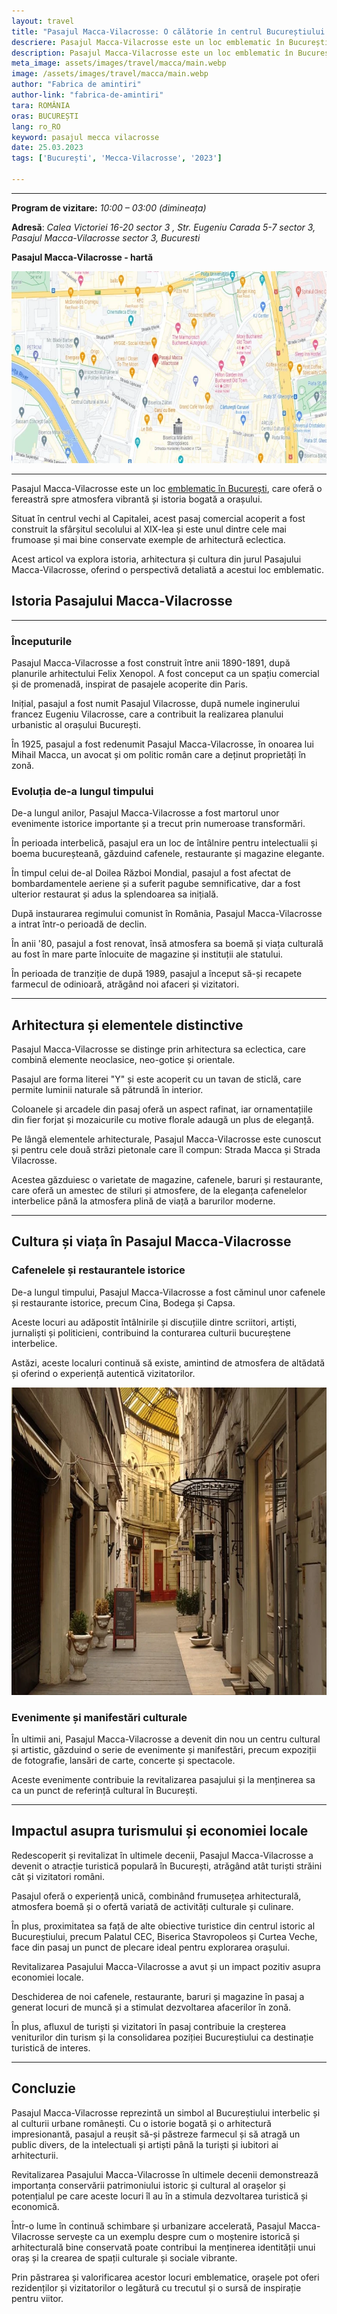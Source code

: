 ```yaml
---
layout: travel
title: "Pasajul Macca-Vilacrosse: O călătorie în centrul Bucureștiului interbelic"
descriere: Pasajul Macca-Vilacrosse este un loc emblematic în București, care oferă o fereastră spre atmosfera vibrantă și istoria bogată a orașului..  
description: Pasajul Macca-Vilacrosse este un loc emblematic în București, care oferă o fereastră spre atmosfera vibrantă și istoria bogată a orașului.. 
meta_image: assets/images/travel/macca/main.webp 
image: /assets/images/travel/macca/main.webp
author: "Fabrica de amintiri"
author-link: "fabrica-de-amintiri"
tara: ROMÂNIA
oras: BUCUREȘTI
lang: ro_RO
keyword: pasajul mecca vilacrosse
date: 25.03.2023
tags: ['București', 'Mecca-Vilacrosse', '2023']

---
```


---
**Program de vizitare:** _10:00 – 03:00 (dimineața)_

**Adresă**: _Calea Victoriei 16-20 sector 3 , Str. Eugeniu Carada 5-7 sector 3, Pasajul Macca-Vilacrosse sector 3, Bucuresti_

**Pasajul Macca-Vilacrosse - hartă**

<img src="/assets/images/travel/macca/map.webp" width="740" height="307" alt="{{ page.keyword }}">

---


Pasajul Macca-Vilacrosse este un loc [emblematic în București](https://totredus.ro/travel/atractii-turistice-bucuresti/), care oferă o fereastră spre atmosfera vibrantă și istoria bogată a orașului. 

Situat în centrul vechi al Capitalei, acest pasaj comercial acoperit a fost construit la sfârșitul secolului al XIX-lea și este unul dintre cele mai frumoase și mai bine conservate exemple de arhitectură eclectica. 

Acest articol va explora istoria, arhitectura și cultura din jurul Pasajului Macca-Vilacrosse, oferind o perspectivă detaliată a acestui loc emblematic.

## Istoria Pasajului Macca-Vilacrosse
---

### Începuturile

Pasajul Macca-Vilacrosse a fost construit între anii 1890-1891, după planurile arhitectului Felix Xenopol. A fost conceput ca un spațiu comercial și de promenadă, inspirat de pasajele acoperite din Paris. 

Inițial, pasajul a fost numit Pasajul Vilacrosse, după numele inginerului francez Eugeniu Vilacrosse, care a contribuit la realizarea planului urbanistic al orașului București. 

În 1925, pasajul a fost redenumit Pasajul Macca-Vilacrosse, în onoarea lui Mihail Macca, un avocat și om politic român care a deținut proprietăți în zonă.

### Evoluția de-a lungul timpului

De-a lungul anilor, Pasajul Macca-Vilacrosse a fost martorul unor evenimente istorice importante și a trecut prin numeroase transformări. 

În perioada interbelică, pasajul era un loc de întâlnire pentru intelectualii și boema bucureșteană, găzduind cafenele, restaurante și magazine elegante. 

În timpul celui de-al Doilea Război Mondial, pasajul a fost afectat de bombardamentele aeriene și a suferit pagube semnificative, dar a fost ulterior restaurat și adus la splendoarea sa inițială.

După instaurarea regimului comunist în România, Pasajul Macca-Vilacrosse a intrat într-o perioadă de declin. 

În anii '80, pasajul a fost renovat, însă atmosfera sa boemă și viața culturală au fost în mare parte înlocuite de magazine și instituții ale statului.

În perioada de tranziție de după 1989, pasajul a început să-și recapete farmecul de odinioară, atrăgând noi afaceri și vizitatori.

---
## Arhitectura și elementele distinctive
Pasajul Macca-Vilacrosse se distinge prin arhitectura sa eclectica, care combină elemente neoclasice, neo-gotice și orientale. 

Pasajul are forma literei "Y" și este acoperit cu un tavan de sticlă, care permite luminii naturale să pătrundă în interior. 

Coloanele și arcadele din pasaj oferă un aspect rafinat, iar ornamentațiile din fier forjat și mozaicurile cu motive florale adaugă un plus de eleganță.

Pe lângă elementele arhitecturale, Pasajul Macca-Vilacrosse este cunoscut și pentru cele două străzi pietonale care îl compun: Strada Macca și Strada Vilacrosse. 

Acestea găzduiesc o varietate de magazine, cafenele, baruri și restaurante, care oferă un amestec de stiluri și atmosfere, de la eleganța cafenelelor interbelice până la atmosfera plină de viață a barurilor moderne.

---
## Cultura și viața în Pasajul Macca-Vilacrosse

### Cafenelele și restaurantele istorice

De-a lungul timpului, Pasajul Macca-Vilacrosse a fost căminul unor cafenele și restaurante istorice, precum Cina, Bodega și Capsa. 

Aceste locuri au adăpostit întâlnirile și discuțiile dintre scriitori, artiști, jurnaliști și politicieni, contribuind la conturarea culturii bucureștene interbelice. 

Astăzi, aceste localuri continuă să existe, amintind de atmosfera de altădată și oferind o experiență autentică vizitatorilor.

<img src="/assets/images/travel/macca/1.webp" width="740" height="492" loading="lazy" alt="{{ page.keyword }}">

### Evenimente și manifestări culturale

În ultimii ani, Pasajul Macca-Vilacrosse a devenit din nou un centru cultural și artistic, găzduind o serie de evenimente și manifestări, precum expoziții de fotografie, lansări de carte, concerte și spectacole. 

Aceste evenimente contribuie la revitalizarea pasajului și la menținerea sa ca un punct de referință cultural în București.

---
## Impactul asupra turismului și economiei locale

Redescoperit și revitalizat în ultimele decenii, Pasajul Macca-Vilacrosse a devenit o atracție turistică populară în București, atrăgând atât turiști străini cât și vizitatori români.

Pasajul oferă o experiență unică, combinând frumusețea arhitecturală, atmosfera boemă și o ofertă variată de activități culturale și culinare. 

În plus, proximitatea sa față de alte obiective turistice din centrul istoric al Bucureștiului, precum Palatul CEC, Biserica Stavropoleos și Curtea Veche, face din pasaj un punct de plecare ideal pentru explorarea orașului.

Revitalizarea Pasajului Macca-Vilacrosse a avut și un impact pozitiv asupra economiei locale. 

Deschiderea de noi cafenele, restaurante, baruri și magazine în pasaj a generat locuri de muncă și a stimulat dezvoltarea afacerilor în zonă. 

În plus, afluxul de turiști și vizitatori în pasaj contribuie la creșterea veniturilor din turism și la consolidarea poziției Bucureștiului ca destinație turistică de interes.

---
## Concluzie
Pasajul Macca-Vilacrosse reprezintă un simbol al Bucureștiului interbelic și al culturii urbane românești. Cu o istorie bogată și o arhitectură impresionantă, pasajul a reușit să-și păstreze farmecul și să atragă un public divers, de la intelectuali și artiști până la turiști și iubitori ai arhitecturii. 

Revitalizarea Pasajului Macca-Vilacrosse în ultimele decenii demonstrează importanța conservării patrimoniului istoric și cultural al orașelor și potențialul pe care aceste locuri îl au în a stimula dezvoltarea turistică și economică.

Într-o lume în continuă schimbare și urbanizare accelerată, Pasajul Macca-Vilacrosse servește ca un exemplu despre cum o moștenire istorică și arhitecturală bine conservată poate contribui la menținerea identității unui oraș și la crearea de spații culturale și sociale vibrante.

Prin păstrarea și valorificarea acestor locuri emblematice, orașele pot oferi rezidenților și vizitatorilor o legătură cu trecutul și o sursă de inspirație pentru viitor.